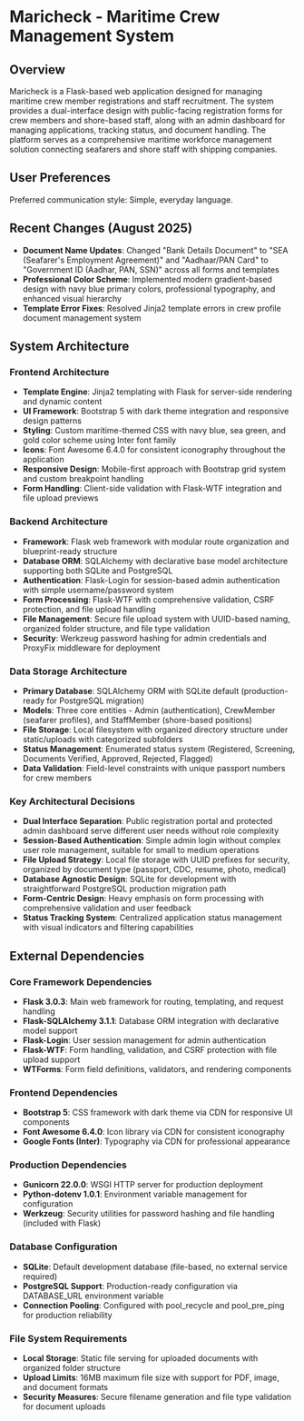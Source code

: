 # Maricheck - Maritime Crew Management System

## Overview

Maricheck is a Flask-based web application designed for managing maritime crew member registrations and staff recruitment. The system provides a dual-interface design with public-facing registration forms for crew members and shore-based staff, along with an admin dashboard for managing applications, tracking status, and document handling. The platform serves as a comprehensive maritime workforce management solution connecting seafarers and shore staff with shipping companies.

## User Preferences

Preferred communication style: Simple, everyday language.

## Recent Changes (August 2025)

- **Document Name Updates**: Changed "Bank Details Document" to "SEA (Seafarer's Employment Agreement)" and "Aadhaar/PAN Card" to "Government ID (Aadhar, PAN, SSN)" across all forms and templates
- **Professional Color Scheme**: Implemented modern gradient-based design with navy blue primary colors, professional typography, and enhanced visual hierarchy
- **Template Error Fixes**: Resolved Jinja2 template errors in crew profile document management system

## System Architecture

### Frontend Architecture
- **Template Engine**: Jinja2 templating with Flask for server-side rendering and dynamic content
- **UI Framework**: Bootstrap 5 with dark theme integration and responsive design patterns
- **Styling**: Custom maritime-themed CSS with navy blue, sea green, and gold color scheme using Inter font family
- **Icons**: Font Awesome 6.4.0 for consistent iconography throughout the application
- **Responsive Design**: Mobile-first approach with Bootstrap grid system and custom breakpoint handling
- **Form Handling**: Client-side validation with Flask-WTF integration and file upload previews

### Backend Architecture
- **Framework**: Flask web framework with modular route organization and blueprint-ready structure
- **Database ORM**: SQLAlchemy with declarative base model architecture supporting both SQLite and PostgreSQL
- **Authentication**: Flask-Login for session-based admin authentication with simple username/password system
- **Form Processing**: Flask-WTF with comprehensive validation, CSRF protection, and file upload handling
- **File Management**: Secure file upload system with UUID-based naming, organized folder structure, and file type validation
- **Security**: Werkzeug password hashing for admin credentials and ProxyFix middleware for deployment

### Data Storage Architecture
- **Primary Database**: SQLAlchemy ORM with SQLite default (production-ready for PostgreSQL migration)
- **Models**: Three core entities - Admin (authentication), CrewMember (seafarer profiles), and StaffMember (shore-based positions)
- **File Storage**: Local filesystem with organized directory structure under static/uploads with categorized subfolders
- **Status Management**: Enumerated status system (Registered, Screening, Documents Verified, Approved, Rejected, Flagged)
- **Data Validation**: Field-level constraints with unique passport numbers for crew members

### Key Architectural Decisions
- **Dual Interface Separation**: Public registration portal and protected admin dashboard serve different user needs without role complexity
- **Session-Based Authentication**: Simple admin login without complex user role management, suitable for small to medium operations
- **File Upload Strategy**: Local file storage with UUID prefixes for security, organized by document type (passport, CDC, resume, photo, medical)
- **Database Agnostic Design**: SQLite for development with straightforward PostgreSQL production migration path
- **Form-Centric Design**: Heavy emphasis on form processing with comprehensive validation and user feedback
- **Status Tracking System**: Centralized application status management with visual indicators and filtering capabilities

## External Dependencies

### Core Framework Dependencies
- **Flask 3.0.3**: Main web framework for routing, templating, and request handling
- **Flask-SQLAlchemy 3.1.1**: Database ORM integration with declarative model support
- **Flask-Login**: User session management for admin authentication
- **Flask-WTF**: Form handling, validation, and CSRF protection with file upload support
- **WTForms**: Form field definitions, validators, and rendering components

### Frontend Dependencies
- **Bootstrap 5**: CSS framework with dark theme via CDN for responsive UI components
- **Font Awesome 6.4.0**: Icon library via CDN for consistent iconography
- **Google Fonts (Inter)**: Typography via CDN for professional appearance

### Production Dependencies
- **Gunicorn 22.0.0**: WSGI HTTP server for production deployment
- **Python-dotenv 1.0.1**: Environment variable management for configuration
- **Werkzeug**: Security utilities for password hashing and file handling (included with Flask)

### Database Configuration
- **SQLite**: Default development database (file-based, no external service required)
- **PostgreSQL Support**: Production-ready configuration via DATABASE_URL environment variable
- **Connection Pooling**: Configured with pool_recycle and pool_pre_ping for production reliability

### File System Requirements
- **Local Storage**: Static file serving for uploaded documents with organized folder structure
- **Upload Limits**: 16MB maximum file size with support for PDF, image, and document formats
- **Security Measures**: Secure filename generation and file type validation for document uploads